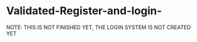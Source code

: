 # Validated-Register-and-login-

NOTE: THIS IS NOT FINISHED YET, THE LOGIN SYSTEM IS NOT CREATED YET
